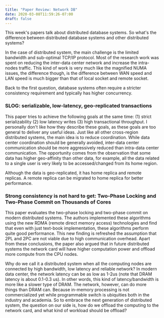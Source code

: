 ```yaml
---
title: "Paper Review: Network DB"
date: 2020-03-08T11:59:26-07:00
draft: false 
---
```


This week's papers talk about distributed database systems.
So what's the difference between distributed database systems and other distributed systems?

In the case of distributed system, the main challenge is the limited bandwidth and sub-optimal TCP/IP protocol.
Most of the research work was spent on reducing the inter-data center network and increase the intra-nodes traffic.
This kind of work is very much like the magnified NUMA issues, the difference though, is the difference between WAN speed and LAN speed is much bigger than that of local socket and remote socket.

Back to the first question, database systems often require a stricter consistency requirement and typically has higher concurrency. 

### SLOG: serializable, low-latency, geo-replicated transactions
This paper tries to achieve the following goals at the same time: (1) strict serializability (2)
low latency writes (3) high transactional throughput.
I personally don't like how they describe these goals, as these goals are too general to deliver any useful ideas.
Just like all other cross-region distributed systems, the main idea is to reduce coordination.
While data center coordination should be generally avoided, inter-data center communication should be more aggressively reduced than intra-data center communication.
The opportunity comes from the observation that some data has higher geo-affinity than other data, for example, all the data related to a single user is very likely to be accessed/changed from its home region.

Although the data is geo-replicated, it has home replica and remote replicas. 
A remote replica can be migrated to home replica for better performance.

### Strong consistency is not hard to get: Two-Phase Locking and Two-Phase Commit on Thousands of Cores
This paper evaluates the two-phase locking and two-phase commit on modern distributed systems.
The authors implemented these algorithms using the new RDMA (remote direct memory access) technologies and find that even with just text-book implementation,
these algorithms perform quite good performance. 
This new finding is refreshed the assumption that 2PL and 2PC are not viable due to high communication overhead.
Apart from these conclusions, the paper also argued that in future distributed systems the network card will have higher computation power and offload more compute from the CPU nodes.

Why do we call it a distributed system when all the computing nodes are connected by high bandwidth, low latency and reliable network?
In modern data center, the network latency can be as low as 1-2us (note that DRAM latency is about 0.1-0.3 us).
In other words, this kind of latency/bandwidth is more like a slower type of DRAM.
The network, however, can do more things than DRAM can.
Because in-memory processing is not commercialized yet while programmable switch is ubiquities both in the industry and academia.
So to embrace the next generation of distributed system, the question on our side is, how do we offload the computing to the network card, and what kind of workload should be offload?
 






